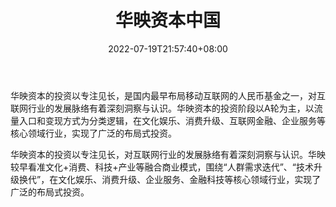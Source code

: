 ﻿---
weight: 
title: "华映资本中国"
description: "华映资本的投资以专注见长，是国内最早布局移动互联网的人民币基金之一，对互联网行业的发展脉络有着深刻洞察与认识"
date: 2022-07-19T21:57:40+08:00
lastmod: 2022-07-19T16:45:40+08:00
draft: false
authors: ["浮尘"]
featuredImage: "huayingzibenzhongguo.jpg"
link: "http://www.meridiancapital.com.cn/"
tags: ["投资机构","华映资本中国"]
categories: ["navigation"]
navigation: ["投资机构"]
lightgallery: true
toc: true
pinned: false
recommend: false
recommend1: false
---
华映资本的投资以专注见长，是国内最早布局移动互联网的人民币基金之一，对互联网行业的发展脉络有着深刻洞察与认识。华映资本的投资阶段以A轮为主，以流量入口和变现方式为分类逻辑，在文化娱乐、消费升级、互联网金融、企业服务等核心领域行业，实现了广泛的布局式投资。

华映资本的投资以专注见长，对互联网行业的发展脉络有着深刻洞察与认识。华映较早看准文化+消费、科技+产业等融合商业模式，围绕“人群需求迭代”、“技术升级换代”，在文化娱乐、消费升级、企业服务、金融科技等核心领域行业，实现了广泛的布局式投资。